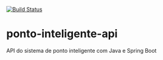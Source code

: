 [![Build Status](https://travis-ci.com/lucasbarroscode/ponto-inteligente-api.svg?branch=main)](https://travis-ci.com/lucasbarroscode/ponto-inteligente-api)

# ponto-inteligente-api
API do sistema de ponto inteligente com Java e Spring Boot
